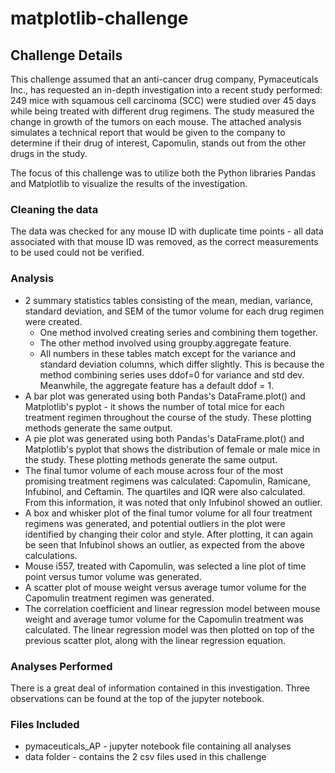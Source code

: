 # matplotlib-challenge

## Challenge Details

This challenge assumed that an anti-cancer drug company, Pymaceuticals Inc., has requested an in-depth investigation into a recent study performed: 249 mice with squamous cell carcinoma (SCC) were studied over 45 days while being treated with different drug regimens. The study measured the change in growth of the tumors on each mouse. The attached analysis simulates a technical report that would be given to the company to determine if their drug of interest, Capomulin, stands out from the other drugs in the study.

The focus of this challenge was to utilize both the Python libraries Pandas and Matplotlib to visualize the results of the investigation.

### Cleaning the data

The data was checked for any mouse ID with duplicate time points -  all data associated with that mouse ID was removed, as the correct measurements to be used could not be verified.

### Analysis 

* 2 summary statistics tables consisting of the mean, median, variance, standard deviation, and SEM of the tumor volume for each drug regimen were created.
    * One method involved creating series and combining them together.
    * The other method involved using groupby.aggregate feature.
    * All numbers in these tables match except for the variance and standard deviation columns, which differ slightly. This is because the method combining series uses ddof=0 for variance and std dev. Meanwhile, the aggregate feature has a default ddof = 1. 
* A bar plot was generated using both Pandas's DataFrame.plot() and Matplotlib's pyplot - it shows the number of total mice for each treatment regimen throughout the course of the study. These plotting methods generate the same output.
* A pie plot was generated using both Pandas's DataFrame.plot() and Matplotlib's pyplot that shows the distribution of female or male mice in the study. These plotting methods generate the same output.
* The final tumor volume of each mouse across four of the most promising treatment regimens was calculated: Capomulin, Ramicane, Infubinol, and Ceftamin. The quartiles and IQR were also calculated. From this information, it was noted that only Infubinol showed an outlier.
* A box and whisker plot of the final tumor volume for all four treatment regimens was generated, and potential outliers in the plot were identified by changing their color and style. After plotting, it can again be seen that Infubinol shows an outlier, as expected from the above calculations.
* Mouse i557, treated with Capomulin, was selected a line plot of time point versus tumor volume was generated.
* A scatter plot of mouse weight versus average tumor volume for the Capomulin treatment regimen was generated.
* The correlation coefficient and linear regression model between mouse weight and average tumor volume for the Capomulin treatment was calculated. The linear regression model was then plotted on top of the previous scatter plot, along with the linear regression equation.

### Analyses Performed

There is a great deal of information contained in this investigation. Three observations can be found at the top of the jupyter notebook.

### Files Included
* pymaceuticals_AP - jupyter notebook file containing all analyses
* data folder - contains the 2 csv files used in this challenge
